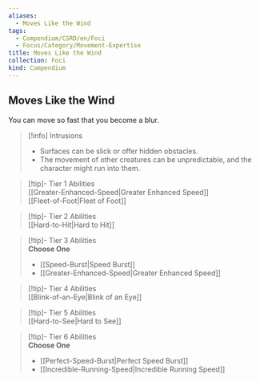 ```yaml
---
aliases:
  - Moves Like the Wind
tags:
  - Compendium/CSRD/en/Foci
  - Focus/Category/Movement-Expertise
title: Moves Like the Wind
collection: Foci
kind: Compendium
---
```

## Moves Like the Wind  
You can move so fast that you become a blur.  

>[!info] Intrusions  
>- Surfaces can be slick or offer hidden obstacles.  
>- The movement of other creatures can be unpredictable, and the character might run into them.  


>[!tip]- Tier 1 Abilities  
> [[Greater-Enhanced-Speed|Greater Enhanced Speed]]  
> [[Fleet-of-Foot|Fleet of Foot]]  


>[!tip]- Tier 2 Abilities  
> [[Hard-to-Hit|Hard to Hit]]  


>[!tip]- Tier 3 Abilities  
> **Choose One**  
>- [[Speed-Burst|Speed Burst]]  
>- [[Greater-Enhanced-Speed|Greater Enhanced Speed]]  


>[!tip]- Tier 4 Abilities  
> [[Blink-of-an-Eye|Blink of an Eye]]  


>[!tip]- Tier 5 Abilities  
> [[Hard-to-See|Hard to See]]  


>[!tip]- Tier 6 Abilities  
> **Choose One**  
>- [[Perfect-Speed-Burst|Perfect Speed Burst]]  
>- [[Incredible-Running-Speed|Incredible Running Speed]]